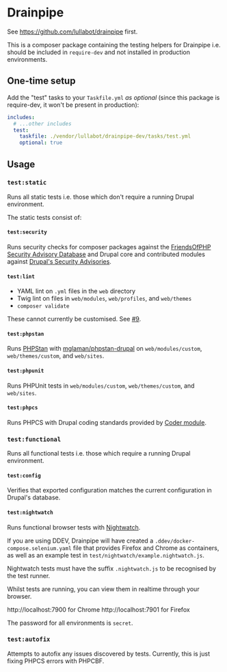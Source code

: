 # Drainpipe

See https://github.com/lullabot/drainpipe first.

This is a composer package containing the testing helpers for Drainpipe i.e.
should be included in `require-dev` and not installed in production
environments.

## One-time setup

Add the "test" tasks to your `Taskfile.yml` _as optional_ (since this package is require-dev, it won't be present in production):
```yaml
includes:
  # ...other includes
  test:
    taskfile: ./vendor/lullabot/drainpipe-dev/tasks/test.yml
    optional: true
```

## Usage

### `test:static`

Runs all static tests i.e. those which don't require a running Drupal
environment.

The static tests consist of:

#### `test:security`

Runs security checks for composer packages against the [FriendsOfPHP Security
Advisory Database](https://github.com/FriendsOfPHP/security-advisories) and
Drupal core and contributed modules against
[Drupal's Security Advisories](https://www.drupal.org/security).

#### `test:lint`

- YAML lint on `.yml` files in the `web` directory
- Twig lint on files in `web/modules`, `web/profiles`, and `web/themes`
- `composer validate`

These cannot currently be customised.
See [#9](https://github.com/Lullabot/drainpipe-dev/issues/9).

#### `test:phpstan`

Runs [PHPStan](https://phpstan.org/) with
[mglaman/phpstan-drupal](https://github.com/mglaman/phpstan-drupal) on
`web/modules/custom`, `web/themes/custom`, and `web/sites`.

#### `test:phpunit`

Runs PHPUnit tests in `web/modules/custom`, `web/themes/custom`, and
`web/sites`.

#### `test:phpcs`

Runs PHPCS with Drupal coding standards provided by
[Coder module](https://www.drupal.org/project/coder).

### `test:functional`

Runs all functional tests i.e. those which require a running Drupal environment.

#### `test:config`

Verifies that exported configuration matches the current configuration in
Drupal's database.

#### `test:nightwatch`

Runs functional browser tests with [Nightwatch](https://nightwatchjs.org/).

If you are using DDEV, Drainpipe will have created a
`.ddev/docker-compose.selenium.yaml` file that provides Firefox and Chrome as
containers, as well as an example test in
`test/nightwatch/example.nightwatch.js`.

Nightwatch tests must have the suffix `.nightwatch.js` to be recognised by
the test runner.

Whilst tests are running, you can view them in realtime through your browser.

http://localhost:7900 for Chrome
http://localhost:7901 for Firefox

The password for all environments is `secret`.

### `test:autofix`

Attempts to autofix any issues discovered by tests. Currently, this is just
fixing PHPCS errors with PHPCBF.


